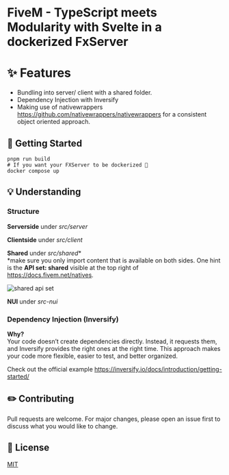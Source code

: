 # FiveM - TypeScript meets Modularity with Svelte in a dockerized FxServer
# ✨ Features
- Bundling into server/ client with a shared folder.
- Dependency Injection with Inversify
- Making use of nativewrappers https://github.com/nativewrappers/nativewrappers for a consistent object oriented approach.
## 🎯 Getting Started
```
pnpm run build
# If you want your FXServer to be dockerized 🐋
docker compose up
```
## 💡 Understanding
### Structure
**Serverside** under *src/server*

**Clientside** under *src/client*

**Shared** under *src/shared**<br>
*make sure you only import content that is available on both sides. One hint is the **API set: shared** visible at the top right of https://docs.fivem.net/natives.

![shared api set](https://i.imgur.com/Br6lLer.png)

**NUI** under *src-nui*
### Dependency Injection (Inversify)
**Why?**<br>Your code doesn’t create dependencies directly. Instead, it requests them, and Inversify provides the right ones at the right time.
This approach makes your code more flexible, easier to test, and better organized.

Check out the official example https://inversify.io/docs/introduction/getting-started/
## ✏️ Contributing
Pull requests are welcome. For major changes, please open an issue first
to discuss what you would like to change.

## 💼 License
[MIT](https://choosealicense.com/licenses/mit/)
